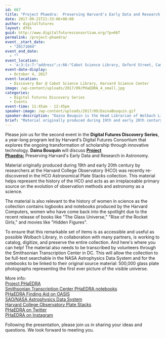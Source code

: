 ```yaml
---
id: 667
title: "Project Phaedra:  Preserving Harvard's Early Data and Research in Astronomy"
date: 2017-09-21T21:33:06+00:00
author: digitalfutures
layout: dfds
guid: http://www.digitalfuturesconsortium.org/?p=667
permalink: /project-phaedra/
event__start_date:
  - "20171004"
event_end_date:
  - ""
event_location:
  - 'a:3:{s:7:"address";s:66:"Cabot Science Library, Oxford Street, Cambridge, MA, United States";s:3:"lat";s:17:"42.37623670000001";s:3:"lng";s:9:"-71.11624";}'
event-date-display:
  - October 4, 2017
event-location:
  - Discovery Bar @ Cabot Science Library, Harvard Science Center
image: /wp-content/uploads/2017/09/PHaEDRA_4_small.jpg
categories:
  - Digital Futures Discovery Series
  - Events
event-time: 11:45am - 12:45pm
speaker-image: /wp-content/uploads/2017/09/DainaBouquin.gif
speaker-description: "Daina Bouquin is the Head Librarian of Wolbach Library at the Harvard-Smithsonian Center for Astrophysics. At the CfA, Daina's work focuses primarily on lowering social and technical barriers that impact the astronomy community’s ability to create and share new knowledge. Some of her specific topics of interest include open science, research software preservation, data visualization, machine learning, and the history of science."
brief: "Material originally produced during 19th and early 20th century by researchers at the Harvard College Observatory (HCO) was recently re-discovered in the HCO Astronomical Plate Stacks collection. This material helps represent the history of the HCO and acts as an irreplaceable primary source on the evolution of observation methods and astronomy as a science."
---
```


  <p>
    Please join us for the second event in the <strong>Digital Futures Discovery Series</strong>, a year-long program led by Harvard's Digital Futures Consortium that explores the ongoing transformation of scholarship through innovative technology. <strong>Daina Bouquin </strong>will discuss <strong><a href="https://library.cfa.harvard.edu/project-phaedra">Project Phaedra:</a></strong> Preserving Harvard's Early Data and Research in Astronomy.
  </p>

  <p>
    Material originally produced during 19th and early 20th century by researchers at the Harvard College Observatory (HCO) was recently re-discovered in the HCO Astronomical Plate Stacks collection. This material helps represent the history of the HCO and acts as an irreplaceable primary source on the evolution of observation methods and astronomy as a science.
  </p>

  <p>
    The material is also relevant to the history of women in science as the collection contains logbooks and notebooks produced by the Harvard Computers, women who have come back into the spotlight due to the recent release of books like "The Glass Universe," "Rise of the Rocket Girls," and movies like "Hidden Figures".
  </p>

  <p>
    To ensure that this remarkable set of items is as accessible and useful as possible Wolbach Library, in collaboration with many partners, is working to catalog, digitize, and preserve the entire collection. And here's where you can help! The material also needs to be transcribed by volunteers through the Smithsonian Transcription Center in DC. This will allow the collection to be full-text searchable in the NASA Astrophysics Data System and for the notebooks to be linked to their original source material: 500,000 glass plate photographs representing the first ever picture of the visible universe.
  </p>

  <p>
    More info:<br /> <a href="https://library.cfa.harvard.edu/project-phaedra">Project PHaEDRA</a><br /> <a href="https://transcription.si.edu/browse?filter=owner:11">Smithsonian Transcription Center PHaEDRA notebooks</a><br /> <a href="http://oasis.lib.harvard.edu/oasis/deliver/deepLink?_collection=oasis&uniqueId=wol00001">PHaEDRA Finding Aid on OASIS</a><br /> <a href="https://ui.adsabs.harvard.edu/">SAO/NASA Astrophysics Data System</a><br /> <a href="https://platestacks.cfa.harvard.edu/">Harvard College Observatory Plate Stacks</a><br /> <a href="https://twitter.com/ProjectPhaedra">PHaEDRA on Twitter</a><br /> <a href="https://www.instagram.com/projectphaedra/">PHaEDRA on Instagram</a>
  </p>

  <p>
    Following the presentation, please join us in sharing your ideas and questions. We look forward to meeting you.
  </p>
